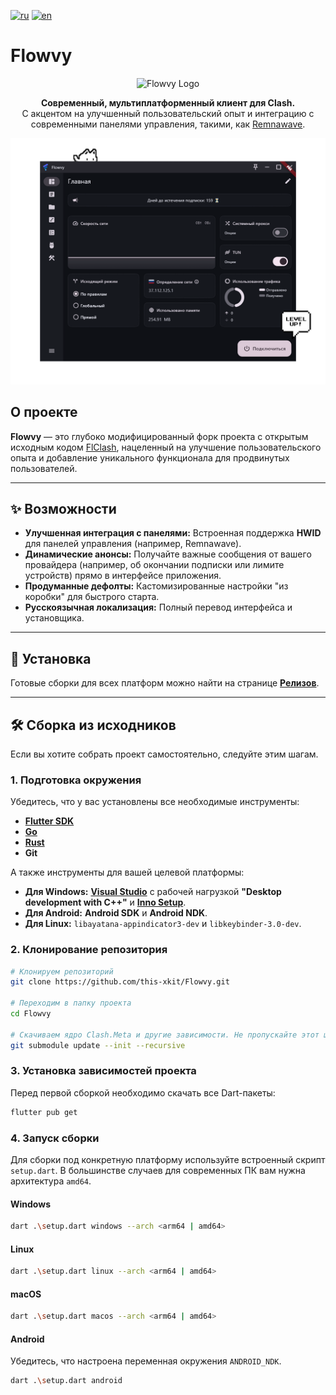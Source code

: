[![ru](https://img.shields.io/badge/lang-ru-blue)](https://github.com/this-xkit/Flowvy/blob/main/README.md)
[![en](https://img.shields.io/badge/lang-en-red)](https://github.com/this-xkit/Flowvy/blob/main/README.en.md)

# Flowvy

<p align="center">
  <img src="https://github.com/this-xkit/Flowvy/blob/main/assets/images/icon.png" alt="Flowvy Logo" width="150">
</p>

<p align="center">
  <strong>Современный, мультиплатформенный клиент для Clash.</strong>
  <br>
  С акцентом на улучшенный пользовательский опыт и интеграцию с современными панелями управления, такими, как <a href="https://github.com/remnawave/panel">Remnawave</a>.
</p>

<p align="center">
  <img src="https://github.com/this-xkit/Flowvy/blob/main/assets/images/screenshot_2.png" alt="Flowvy Screenshot" width="800">
</p>

## О проекте

**Flowvy** — это глубоко модифицированный форк проекта с открытым исходным кодом [FlClash](https://github.com/chen08209/FlClash), нацеленный на улучшение пользовательского опыта и добавление уникального функционала для продвинутых пользователей.

---

## ✨ Возможности

* **Улучшенная интеграция с панелями:** Встроенная поддержка **HWID** для панелей управления (например, Remnawave).
* **Динамические анонсы:** Получайте важные сообщения от вашего провайдера (например, об окончании подписки или лимите устройств) прямо в интерфейсе приложения.
* **Продуманные дефолты:** Кастомизированные настройки "из коробки" для быстрого старта.
* **Русскоязычная локализация:** Полный перевод интерфейса и установщика.

---

## 🚀 Установка

Готовые сборки для всех платформ можно найти на странице [**Релизов**](https://github.com/this-xkit/Flowvy/releases).

---

## 🛠️ Сборка из исходников

Если вы хотите собрать проект самостоятельно, следуйте этим шагам.

### 1. Подготовка окружения

Убедитесь, что у вас установлены все необходимые инструменты:

* [**Flutter SDK**](https://flutter.dev/docs/get-started/install)
* [**Go**](https://go.dev/dl/)
* [**Rust**](https://www.rust-lang.org/tools/install)
* **Git**

А также инструменты для вашей целевой платформы:
* **Для Windows:** [**Visual Studio**](https://visualstudio.microsoft.com/downloads/) с рабочей нагрузкой **"Desktop development with C++"** и [**Inno Setup**](https://jrsoftware.org/isinfo.php).
* **Для Android:** **Android SDK** и **Android NDK**.
* **Для Linux:** `libayatana-appindicator3-dev` и `libkeybinder-3.0-dev`.

### 2. Клонирование репозитория

```bash
# Клонируем репозиторий
git clone https://github.com/this-xkit/Flowvy.git

# Переходим в папку проекта
cd Flowvy

# Скачиваем ядро Clash.Meta и другие зависимости. Не пропускайте этот шаг!
git submodule update --init --recursive
````

### 3\. Установка зависимостей проекта

Перед первой сборкой необходимо скачать все Dart-пакеты:

```bash
flutter pub get
```

### 4\. Запуск сборки

Для сборки под конкретную платформу используйте встроенный скрипт `setup.dart`. В большинстве случаев для современных ПК вам нужна архитектура `amd64`.

#### Windows

```bash
dart .\setup.dart windows --arch <arm64 | amd64>
```

#### Linux

```bash
dart .\setup.dart linux --arch <arm64 | amd64>
```

#### macOS

```bash
dart .\setup.dart macos --arch <arm64 | amd64>
```

#### Android

Убедитесь, что настроена переменная окружения `ANDROID_NDK`.

```bash
dart .\setup.dart android
```
